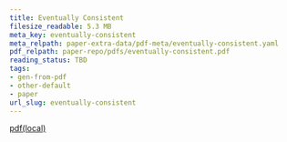 ```yaml
---
title: Eventually Consistent
filesize_readable: 5.3 MB
meta_key: eventually-consistent
meta_relpath: paper-extra-data/pdf-meta/eventually-consistent.yaml
pdf_relpath: paper-repo/pdfs/eventually-consistent.pdf
reading_status: TBD
tags:
- gen-from-pdf
- other-default
- paper
url_slug: eventually-consistent
---
```


[pdf(local)](../../paper-repo/pdfs/eventually-consistent.pdf)

